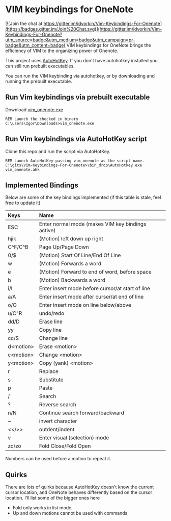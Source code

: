 VIM keybindings for OneNote
====

[![Join the chat at https://gitter.im/idvorkin/Vim-Keybindings-For-Onenote](https://badges.gitter.im/Join%20Chat.svg)](https://gitter.im/idvorkin/Vim-Keybindings-For-Onenote?utm_source=badge&utm_medium=badge&utm_campaign=pr-badge&utm_content=badge)
VIM keybindings for OneNote brings the efficiency of VIM to the organizing power of Onenote. 

This project uses [AutoHotKey](http://www.autohotkey.com/). If you don't have autohotkey installed you can still run prebuilt executables. 

You can run the VIM keybinding via autohotkey, or by downloading and running the prebuilt executable.

Run Vim keybindings via prebuilt executable
-----

Download [vim\_onenote.exe](https://github.com/idvorkin/Vim-Keybindings-For-Onenote/raw/master/vim_onenote.exe)

```
REM Launch the checked in binary
C:\users\Igor\Downloads>vim_onenote.exe
```

Run Vim keybindings via AutoHotKey script
----

Clone this repo and run the script via AutoHotKey.

```
REM Launch AutoHotKey passing vim_onenote as the script name.
C:\gits\Vim-Keybindings-For-Onenote>\bin_drop\AutoHotkey.exe vim_onenote.ahk
```

Implemented Bindings
-----
Below are some of the key bindings implemented (if this table is stale, feel free to update it)

| Keys | Name|
|:------|:----|
|ESC | Enter normal mode (makes VIM key bindings active)|
| hjik | (Motion) left down up right|
|C^F/C^B|Page Up/Page Down|
|0/$|(Motion) Start Of Line/End Of Line|
|w|(Motion) Forwards a word|
|e|(Motion) Forward to end of word, before space|
|b|(Motion) Backwards a word|
|i/I| Enter insert mode before cursor/at start of line |
|a/A|Enter insert mode after curser/at end of line|
|o/O|Enter insert mode on line below/above|
|u/C^R|undo/redo|
|dd/D|Erase line|
|yy|Copy line|
|cc/S|Change line|
|d\<motion\>|Erase \<motion\>|
|c\<motion\>|Change \<motion\>|
|y\<motion\>|Copy (yank) \<motion\>|
|r|Replace|
|s|Substitute|
|p|Paste|
|/|Search|
|?|Reverse search|
|n/N|Continue search forward/backward|
|~|invert character|
|<</>>|outdent/indent|
|v|Enter visual (selection) mode|
| zc/zo| Fold Close/Fold Open|

Numbers can be used before a motion to repeat it.

Quirks
-----
There are lots of quirks because AutoHotKey doesn't know the current cursor location, and OneNote behaves differently based on the cursor location. I'll list some of the bigger ones here
* Fold only works in list mode.
* Up and down motions cannot be used with commands

